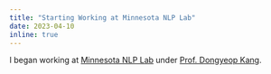 ```yaml
---
title: "Starting Working at Minnesota NLP Lab"
date: 2023-04-10
inline: true
---
```


I began working at [Minnesota NLP Lab](https://minnesotanlp.github.io/) under [Prof. Dongyeop Kang](https://dykang.github.io/).